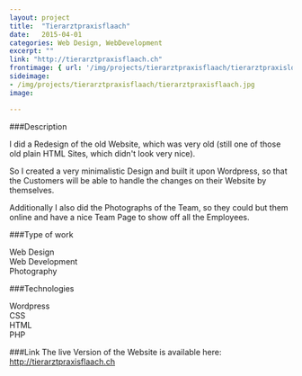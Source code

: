 ```yaml
---
layout: project
title:  "Tierarztpraxisflaach"
date:   2015-04-01
categories: Web Design, WebDevelopment
excerpt: ""
link: "http://tierarztpraxisflaach.ch"
frontimage: { url: '/img/projects/tierarztpraxisflaach/tierarztpraxislogo.jpg', lgsize: 8 , mdsize: 8, smsize: 8, xssize: }
sideimage:
- /img/projects/tierarztpraxisflaach/tierarztpraxisflaach.jpg
image:

---
```


###Description

I did a Redesign of the old Website, which was very old (still one of those old plain HTML Sites, which didn't look very nice).

So I created a very minimalistic Design and built it upon Wordpress, so that the Customers will be able to handle the changes on their Website by themselves.

Additionally I also did the Photographs of the Team, so they could but them online and have a nice Team Page to show off all the Employees.

###Type of work

Web Design  
Web Development  
Photography  

###Technologies

Wordpress  
CSS  
HTML  
PHP

###Link
The live Version of the Website is available here:  
<a target="_blank" href="http://tierarztpraxisflaach.ch">http://tierarztpraxisflaach.ch</a>

